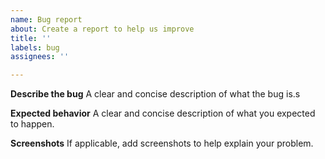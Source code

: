 ```yaml
---
name: Bug report
about: Create a report to help us improve
title: ''
labels: bug
assignees: ''

---
```


**Describe the bug**
A clear and concise description of what the bug is.s

**Expected behavior**
A clear and concise description of what you expected to happen.

**Screenshots**
If applicable, add screenshots to help explain your problem.
